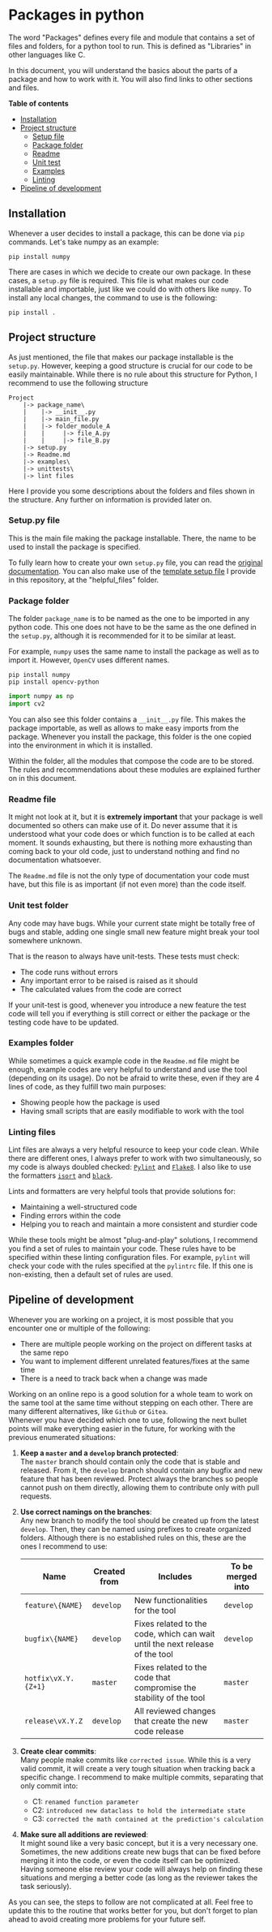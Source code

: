 # Packages in python

The word "Packages" defines every file and module that contains a set of files and folders, for a python tool to run. This is defined as "Libraries" in other languages like C.

In this document, you will understand the basics about the parts of a package and how to work with it. You will also find links to other sections and files.

**Table of contents**
* [Installation](#installation)
* [Project structure](#project-structure)
  * [Setup file](#setuppy-file)
  * [Package folder](#package-folder)
  * [Readme](#readme-file)
  * [Unit test](#unit-test-folder)
  * [Examples](#examples-folder)
  * [Linting](#linting-files)
* [Pipeline of development](#pipeline-of-development)

## Installation

Whenever a user decides to install a package, this can be done via `pip` commands. Let's take numpy as an example:

```commandline
pip install numpy
```

There are cases in which we decide to create our own package. In these cases, a `setup.py` file is required. This file is what makes our code installable and importable, just like we could do with others like `numpy`. To install any local changes, the command to use is the following:

```commandline
pip install .
```

## Project structure

As just mentioned, the file that makes our package installable is the `setup.py`. However, keeping a good structure is crucial for our code to be easily maintainable.
While there is no rule about this structure for Python, I recommend to use the following structure

```
Project
    |-> package_name\
    |    |-> __init__.py
    |    |-> main_file.py
    |    |-> folder_module_A
    |    |     |-> file_A.py
    |    |     |-> file_B.py
    |-> setup.py
    |-> Readme.md
    |-> examples\
    |-> unittests\
    |-> lint files
```

Here I provide you some descriptions about the folders and files shown in the structure.
Any further on information is provided later on.

### Setup.py file

This is the main file making the package installable. 
There, the name to be used to install the package is specified.

To fully learn how to create your own `setup.py` file, you can read the [original documentation](https://docs.python.org/3/distutils/setupscript.html#writing-the-setup-script).
You can also make use of the [template setup file](../helpful_files/setup_template.py) I provide in this repository, at the "helpful_files" folder.

### Package folder

The folder `package_name` is to be named as the one to be imported in any python code. This one does not have to be the same as the one defined in the `setup.py`, although it is recommended for it to be similar at least.

For example, `numpy` uses the same name to install the package as well as to import it. However, `OpenCV` uses different names.

```commandline
pip install numpy
pip install opencv-python
```

```python
import numpy as np
import cv2
```

You can also see this folder contains a `__init__.py` file. 
This makes the package importable, as well as allows to make easy imports from the package.
Whenever you install the package, this folder is the one copied into the environment in which it is installed.

Within the folder, all the modules that compose the code are to be stored.
The rules and recommendations about these modules are explained further on in this document.

### Readme file

It might not look at it, but it is **extremely important** that your package is well documented so others can make use of it.
Do never assume that it is understood what your code does or which function is to be called at each moment.
It sounds exhausting, but there is nothing more exhausting than coming back to your old code, just to understand nothing and find no documentation whatsoever.

The `Readme.md` file is not the only type of documentation your code must have, but this file is as important (if not even more) than the code itself.

### Unit test folder

Any code may have bugs. While your current state might be totally free of bugs and stable, adding one single small new feature might break your tool somewhere unknown.

That is the reason to always have unit-tests. These tests must check:
* The code runs without errors
* Any important error to be raised is raised as it should
* The calculated values from the code are correct

If your unit-test is good, whenever you introduce a new feature the test code will tell you if everything is still correct or either the package or the testing code have to be updated.

### Examples folder

While sometimes a quick example code in the `Readme.md` file might be enough, example codes are very helpful to understand and use the tool (depending on its usage).
Do not be afraid to write these, even if they are 4 lines of code, as they fulfill two main purposes:
- Showing people how the package is used
- Having small scripts that are easily modifiable to work with the tool

### Linting files

Lint files are always a very helpful resource to keep your code clean.
While there are different ones, I always prefer to work with two simultaneously, so my code is always doubled checked: [`Pylint`](https://pypi.org/project/pylint/) and [`Flake8`](https://flake8.pycqa.org/en/latest/). I also like to use the formatters [`isort`](https://pycqa.github.io/isort/) and [`black`](https://black.readthedocs.io/en/stable/).

Lints and formatters are very helpful tools that provide solutions for:
* Maintaining a well-structured code
* Finding errors within the code
* Helping you to reach and maintain a more consistent and sturdier code

While these tools might be almost "plug-and-play" solutions, I recommend you find a set of rules to maintain your code.
These rules have to be specified within these linting configuration files.
For example, `pylint` will check your code with the rules specified at the `pylintrc` file.
If this one is non-existing, then a default set of rules are used.

## Pipeline of development

Whenever you are working on a project, it is most possible that you encounter one or multiple of the following:
* There are multiple people working on the project on different tasks at the same repo
* You want to implement different unrelated features/fixes at the same time
* There is a need to track back when a change was made

Working on an online repo is a good solution for a whole team to work on the same tool at the same time without stepping on each other.
There are many different alternatives, like `Github` or `Gitea`.
<br>Whenever you have decided which one to use, following the next bullet points will make everything easier in the future, for working with the previous enumerated situations:
1. **Keep a `master` and a `develop` branch protected**:<br>
The `master` branch should contain only the code that is stable and released. From it, the `develop` branch should contain any bugfix and new feature that has been reviewed. Protect always the branches so people cannot push on them directly, allowing them to contribute only with pull requests.
2. **Use correct namings on the branches**:<br>
Any new branch to modify the tool should be created up from the latest `develop`. Then, they can be named using prefixes to create organized folders. Although there is no established rules on this, these are the ones I recommend to use:
  
    | Name                | Created from | Includes                                                                     | To be merged into |
    |---------------------|--------------|------------------------------------------------------------------------------|-------------------|
    | `feature\{NAME}`    | `develop`    | New functionalities for the tool                                             | `develop`         |
    | `bugfix\{NAME}`     | `develop`    | Fixes related to the code, which can wait until the next release of the tool | `develop`         |
    | `hotfix\vX.Y.{Z+1}` | `master`     | Fixes related to the code that compromise the stability of the tool          | `master`          |
    | `release\vX.Y.Z`    | `develop`    | All reviewed changes that create the new code release                        | `master`          |
3. **Create clear commits**:<br>
Many people make commits like `corrected issue`. While this is a very valid commit, it will create a very tough situation when tracking back a specific change. I recommend to make multiple commits, separating that only commit into:
   - C1: `renamed function parameter`
   - C2: `introduced new dataclass to hold the intermediate state`
   - C3: `corrected the math contained at the prediction's calculation`
4. **Make sure all additions are reviewed**:<br>
It might sound like a very basic concept, but it is a very necessary one. Sometimes, the new additions create new bugs that can be fixed before merging it into the code, or even the code itself can be optimized. Having someone else review your code will always help on finding these situations and merging a better code (as long as the reviewer takes the task seriously).

As you can see, the steps to follow are not complicated at all.
Feel free to update this to the routine that works better for you, but don't forget to plan ahead to avoid creating more problems for your future self.
